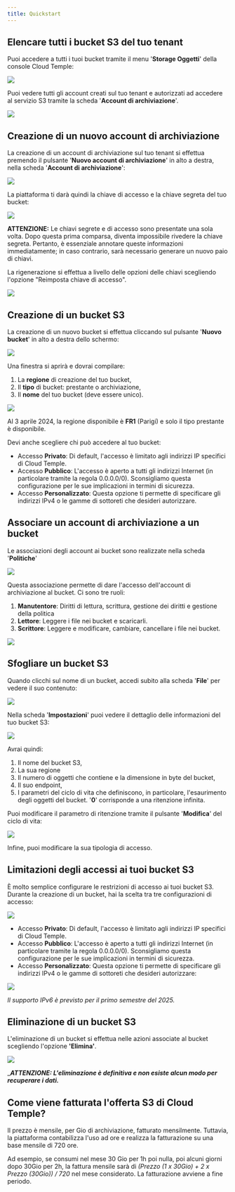 ```yaml
---
title: Quickstart
---
```



## Elencare tutti i bucket S3 del tuo tenant

Puoi accedere a tutti i tuoi bucket tramite il menu '__Storage Oggetti__' della console Cloud Temple:

![](images/S3_list_bucket.png)

Puoi vedere tutti gli account creati sul tuo tenant e autorizzati ad accedere al servizio S3 tramite la scheda '__Account di archiviazione__'.

![](images/S3_accounts.png)

## Creazione di un nuovo account di archiviazione

La creazione di un account di archiviazione sul tuo tenant si effettua premendo il pulsante '__Nuovo account di archiviazione__' in alto a destra, nella scheda '__Account di archiviazione__':

![](images/S3_create_account.png)

La piattaforma ti darà quindi la chiave di accesso e la chiave segreta del tuo bucket:

![](images/S3_storage_keys.png)

__ATTENZIONE:__ Le chiavi segrete e di accesso sono presentate una sola volta. Dopo questa prima comparsa, diventa impossibile rivedere la chiave segreta. Pertanto, è essenziale annotare queste informazioni immediatamente; in caso contrario, sarà necessario generare un nuovo paio di chiavi.

La rigenerazione si effettua a livello delle opzioni delle chiavi scegliendo l'opzione "Reimposta chiave di accesso".

![](images/S3_keyregen.png)


## Creazione di un bucket S3 

La creazione di un nuovo bucket si effettua cliccando sul pulsante '__Nuovo bucket__' in alto a destra dello schermo:

![](images/S3_create.png)

Una finestra si aprirà e dovrai compilare:

1. La **regione** di creazione del tuo bucket,
2. Il **tipo** di bucket: prestante o archiviazione,
3. Il **nome** del tuo bucket (deve essere unico).

![](images/S3_create_popup_001.png)

Al 3 aprile 2024, la regione disponibile è **FR1** (Parigi) e solo il tipo prestante è disponibile.

Devi anche scegliere chi può accedere al tuo bucket:

- Accesso **Privato**: Di default, l'accesso è limitato agli indirizzi IP specifici di Cloud Temple.
- Accesso **Pubblico**: L'accesso è aperto a tutti gli indirizzi Internet (in particolare tramite la regola 0.0.0.0/0). Sconsigliamo questa configurazione per le sue implicazioni in termini di sicurezza.
- Accesso **Personalizzato**: Questa opzione ti permette di specificare gli indirizzi IPv4 o le gamme di sottoreti che desideri autorizzare.

## Associare un account di archiviazione a un bucket

Le associazioni degli account ai bucket sono realizzate nella scheda '__Politiche__'

![](images/S3_account_assign.png)

Questa associazione permette di dare l'accesso dell'account di archiviazione al bucket. Ci sono tre ruoli:

1. **Manutentore**: Diritti di lettura, scrittura, gestione dei diritti e gestione della politica
2. **Lettore**: Leggere i file nei bucket e scaricarli.
3. **Scrittore**: Leggere e modificare, cambiare, cancellare i file nei bucket.

![](images/S3_account_access.png)

## Sfogliare un bucket S3

Quando clicchi sul nome di un bucket, accedi subito alla scheda '__File__' per vedere il suo contenuto:

![](images/S3_files.png)

Nella scheda '__Impostazioni__' puoi vedere il dettaglio delle informazioni del tuo bucket S3:

![](images/S3_params.png)

Avrai quindi:

1. Il nome del bucket S3,
2. La sua regione
3. Il numero di oggetti che contiene e la dimensione in byte del bucket,
4. Il suo endpoint,
5. I parametri del ciclo di vita che definiscono, in particolare, l'esaurimento degli oggetti del bucket. '__0__' corrisponde a una ritenzione infinita.

Puoi modificare il parametro di ritenzione tramite il pulsante '__Modifica__' del ciclo di vita:

![](images/S3_lifecycle.png)

Infine, puoi modificare la sua tipologia di accesso.

## Limitazioni degli accessi ai tuoi bucket S3

È molto semplice configurare le restrizioni di accesso ai tuoi bucket S3. Durante la creazione di un bucket, hai la scelta tra tre configurazioni di accesso:

![](images/S3_create_popup_001.png)

- Accesso **Privato**: Di default, l'accesso è limitato agli indirizzi IP specifici di Cloud Temple.
- Accesso **Pubblico**: L'accesso è aperto a tutti gli indirizzi Internet (in particolare tramite la regola 0.0.0.0/0). Sconsigliamo questa configurazione per le sue implicazioni in termini di sicurezza.
- Accesso **Personalizzato**: Questa opzione ti permette di specificare gli indirizzi IPv4 o le gamme di sottoreti che desideri autorizzare:

![](images/S3_create_popup_002.png)

*Il supporto IPv6 è previsto per il primo semestre del 2025.*

## Eliminazione di un bucket S3

L'eliminazione di un bucket si effettua nelle azioni associate al bucket scegliendo l'opzione __'Elimina'__.

![](images/S3_delete.png)

__**ATTENZIONE: L'eliminazione è definitiva e non esiste alcun modo per recuperare i dati.**_


## Come viene fatturata l'offerta S3 di Cloud Temple?

Il prezzo è mensile, per Gio di archiviazione, fatturato mensilmente. Tuttavia, la piattaforma contabilizza l'uso ad ore e realizza la fatturazione su una base mensile di 720 ore.

Ad esempio, se consumi nel mese 30 Gio per 1h poi nulla, poi alcuni giorni dopo 30Gio per 2h, la fattura mensile sarà di *(Prezzo (1 x 30Gio) + 2 x Prezzo (30Gio)) / 720* nel mese considerato. La fatturazione avviene a fine periodo.